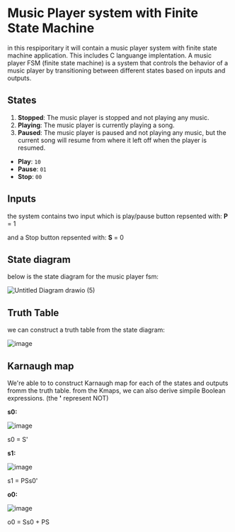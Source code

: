# Music Player system with Finite State Machine

in this respiporitary it will contain a music player system with finite state machine application. This includes C languange implentation.
A music player FSM (finite state machine) is a system that controls the behavior of a music player by transitioning between different states based on inputs and outputs.

## States

1.  **Stopped**: The music player is stopped and not playing any music.
2.  **Playing**: The music player is currently playing a song.
3.  **Paused**: The music player is paused and not playing any music, but the current song will resume from where it left off when the player is resumed.

-   **Play**: `10`
-   **Pause**: `01`
-   **Stop**: `00`

## Inputs
the system contains two input which is play/pause button repsented with: **P** = 1

and a Stop button repsented with: **S** = 0

## State diagram
below is the state diagram for the music player fsm:

![Untitled Diagram drawio (5)](https://user-images.githubusercontent.com/114371959/211787458-6d725771-a583-455e-9ebf-14872f36961c.png)

## Truth Table
we can construct a truth table from the state diagram:

![image](https://user-images.githubusercontent.com/114371959/210586156-4bb64dce-6f8d-4546-91e9-7674de9fa159.png) 

## Karnaugh map
We're able to to construct Karnaugh map for each of the states and outputs fromm the truth table.
from the Kmaps, we can also derive simpile Boolean expressions.
(the **'** represent NOT)

**s0:**

![image](https://user-images.githubusercontent.com/114371959/210587166-1a27036b-507e-40bd-935d-14dcba2087a1.png)

s0 = S'

**s1:**

![image](https://user-images.githubusercontent.com/114371959/210587332-9f106c2b-94ce-4b11-9e82-198e652ecbc8.png)

s1 = PSs0'

**o0:**

![image](https://user-images.githubusercontent.com/114371959/210587495-80637f47-3c78-4b8c-82ef-f3ebeefaeead.png)

o0 = Ss0 + PS


